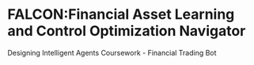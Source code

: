 # FALCON:Financial Asset Learning and Control Optimization Navigator
Designing Intelligent Agents Coursework - Financial Trading Bot
